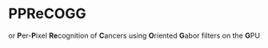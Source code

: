 # PPReCOGG
or **P**er-**P**ixel **Re**cognition of **C**ancers using **O**riented **G**abor filters on the **G**PU
